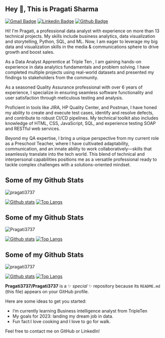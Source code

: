 ## Hey 👋, This is Pragati Sharma
[![Gmail Badge](https://img.shields.io/badge/-jaypree86@gmail.com-c14438?style=flat&logo=Gmail&logoColor=white&link=mailto:jaypree86@gmail.com)](mailto:jaypree86@gmail.com) 
[![Linkedin Badge](https://img.shields.io/badge/-pragatisharma8612@gmail.com-0072b1?style=flat&logo=Linkedin&logoColor=white&link=https://www.linkedin.com/in/pragatisharma8612@gmail.com/)](https://www.linkedin.com/in/pragatisharma8612@gmail.com/) [![Github Badge](https://img.shields.io/badge/-pragati3737-grey?style=flat&logo=github&logoColor=white&link=https://github.com/pragati3737/)](https://www.github.com/pragati3737/) <p align='left'>Hi! I'm Pragati, a professional data analyst with experience on more than 13 technical projects. My skills include business analytics, data visualization and storytelling, Python, SQL, and ML. Now, I am eager to leverage my big data and visualization skills in the media & communications sphere to drive growth and boost sales.

As a Data Analyst Apprentice at Triple Ten , I am gaining hands-on experience in data analytics fundamentals and problem solving. I have completed multiple projects using real-world datasets and presented my findings to stakeholders from the community.

As a seasoned Quality Assurance professional with over 6 years of experience, I specialize in ensuring seamless software functionality and user satisfaction through meticulous testing and analysis.

Proficient in tools like JIRA, HP Quality Center, and Postman, I have honed my ability to create and execute test cases, identify and resolve defects, and contribute to robust CI/CD pipelines. My technical toolkit also includes knowledge of HTML, CSS, JavaScript, SQL, and experience testing SOAP and RESTful web services.

Beyond my QA expertise, I bring a unique perspective from my current role as a Preschool Teacher, where I have cultivated adaptability, communication, and an innate ability to work collaboratively—skills that seamlessly translate into the tech world. This blend of technical and interpersonal capabilities positions me as a versatile professional ready to tackle complex challenges with a solutions-oriented mindset.</p>
## Some of my Github Stats
<p align=left> <img src=https://komarev.com/ghpvc/?username=pragati3737 alt=pragati3737 /> </p>

[![Github stats](https://github-readme-stats.vercel.app/api?username=pragati3737&show_icons=true&include_all_commits=true)](https://github.com/pragati3737/github-readme-stats)
[![Top Langs](https://github-readme-stats.vercel.app/api/top-langs/?username=pragati3737&layout=compact)](https://github.com/pragati3737/github-readme-stats)

## Some of my Github Stats
<p align=left> <img src=https://komarev.com/ghpvc/?username=Pragati3737 alt=Pragati3737 /> </p>

[![Github stats](https://github-readme-stats.vercel.app/api?username=Pragati3737&show_icons=true&include_all_commits=true)](https://github.com/Pragati3737/github-readme-stats)
[![Top Langs](https://github-readme-stats.vercel.app/api/top-langs/?username=Pragati3737&layout=compact)](https://github.com/Pragati3737/github-readme-stats)

## Some of my Github Stats
<p align=left> <img src=https://komarev.com/ghpvc/?username=pragati3737 alt=pragati3737 /> </p>

[![Github stats](https://github-readme-stats.vercel.app/api?username=pragati3737&show_icons=true&include_all_commits=true)](https://github.com/pragati3737/github-readme-stats)
[![Top Langs](https://github-readme-stats.vercel.app/api/top-langs/?username=pragati3737&layout=compact)](https://github.com/pragati3737/github-readme-stats)

**Pragati3737/Pragati3737** is a ✨ _special_ ✨ repository because its `README.md` (this file) appears on your GitHub profile.

Here are some ideas to get you started:


-  I’m currently learning Business intelligence analyst from TripleTen
-  My goals for 2023: landing my dream job in data.
- Fun fact:I love cooking and I love to go for walk.

 Feel free to contact me on GitHub or LinkedIn!</p><p align='left'> 
